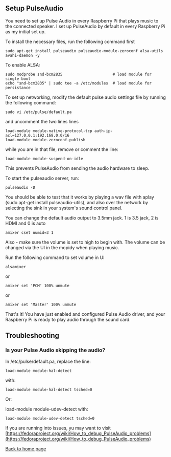 ## Setup PulseAudio

You need to set up Pulse Audio in every Raspberry Pi that plays music to the connected speaker. I set up PulseAudio by default in every Raspberry Pi as my initial set up.

To install the necessary files, run the following command first
```
sudo apt-get install pulseaudio pulseaudio-module-zeroconf alsa-utils avahi-daemon -y
```

To enable ALSA:
```
sudo modprobe snd-bcm2835                      # load module for single boot
echo "snd-bcm2835" | sudo tee -a /etc/modules  # load module for persistance
```

To set up networking, modify the default pulse audio settings file by running the following command:

```
sudo vi /etc/pulse/default.pa
```

and uncomment the two lines lines

```
load-module module-native-protocol-tcp auth-ip-acl=127.0.0.1;192.168.0.0/16
load-module module-zeroconf-publish
```
while you are in that file, remove or comment the line:
```
load-module module-suspend-on-idle
```
This prevents PulseAudio from sending the audio hardware to sleep.

To start the pulseaudio server, run:
```
pulseaudio -D
```

You should be able to test that it works by playing a wav file with aplay (sudo apt-get install pulseaudio-utils), and also over the network by selecting the sink in your system's sound control panel.

You can change the default audio output to 3.5mm jack. 1 is 3.5 jack, 2 is HDMI and 0 is auto
```
amixer cset numid=3 1
```

Also - make sure the volume is set to high to begin with. The volume can be changed via the UI in the mopidy when playing music.

Run the following command to set volume in UI
```
alsamixer
```
or 

```
amixer set 'PCM' 100% unmute
```

or

```
amixer set 'Master' 100% unmute
```

That's it! You have just enabled and configured Pulse Audio driver, and your Raspberry Pi is ready to play audio through the sound card.

## Troubleshooting

### Is your Pulse Audio skipping the audio?

In /etc/pulse/default.pa, replace the line:

```
load-module module-hal-detect
```
with:
```
load-module module-hal-detect tsched=0 
```
Or:

load-module module-udev-detect
with:
```
load-module module-udev-detect tsched=0 
```

If you are running into issues, yu may want to visit [https://fedoraproject.org/wiki/How_to_debug_PulseAudio_problems](https://fedoraproject.org/wiki/How_to_debug_PulseAudio_problems)

[Back to home page](README.md)
